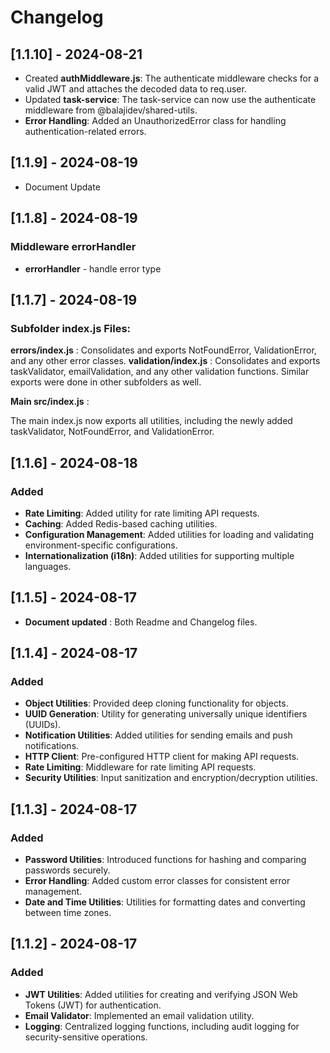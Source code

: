 # Changelog

## [1.1.10] - 2024-08-21

- Created **authMiddleware.js**: The authenticate middleware checks for a valid JWT and attaches the decoded data to req.user.
- Updated **task-service**: The task-service can now use the authenticate middleware from @balajidev/shared-utils.
- **Error Handling**: Added an UnauthorizedError class for handling authentication-related errors.

## [1.1.9] - 2024-08-19

- Document Update

## [1.1.8] - 2024-08-19

### Middleware errorHandler

- **errorHandler** - handle error type

## [1.1.7] - 2024-08-19

### Subfolder index.js Files:

**errors/index.js** : Consolidates and exports NotFoundError, ValidationError, and any other error classes.
**validation/index.js** : Consolidates and exports taskValidator, emailValidation, and any other validation functions.
Similar exports were done in other subfolders as well.

**Main src/index.js** :

The main index.js now exports all utilities, including the newly added taskValidator, NotFoundError, and ValidationError.

## [1.1.6] - 2024-08-18

### Added

- **Rate Limiting**: Added utility for rate limiting API requests.
- **Caching**: Added Redis-based caching utilities.
- **Configuration Management**: Added utilities for loading and validating environment-specific configurations.
- **Internationalization (i18n)**: Added utilities for supporting multiple languages.

## [1.1.5] - 2024-08-17

- **Document updated** : Both Readme and Changelog files.

## [1.1.4] - 2024-08-17

### Added

- **Object Utilities**: Provided deep cloning functionality for objects.
- **UUID Generation**: Utility for generating universally unique identifiers (UUIDs).
- **Notification Utilities**: Added utilities for sending emails and push notifications.
- **HTTP Client**: Pre-configured HTTP client for making API requests.
- **Rate Limiting**: Middleware for rate limiting API requests.
- **Security Utilities**: Input sanitization and encryption/decryption utilities.

## [1.1.3] - 2024-08-17

### Added

- **Password Utilities**: Introduced functions for hashing and comparing passwords securely.
- **Error Handling**: Added custom error classes for consistent error management.
- **Date and Time Utilities**: Utilities for formatting dates and converting between time zones.

## [1.1.2] - 2024-08-17

### Added

- **JWT Utilities**: Added utilities for creating and verifying JSON Web Tokens (JWT) for authentication.
- **Email Validator**: Implemented an email validation utility.
- **Logging**: Centralized logging functions, including audit logging for security-sensitive operations.

